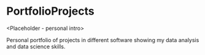 # PortfolioProjects
<Placeholder - personal intro>

Personal portfolio of projects in different software showing my data analysis and data science skills. 
